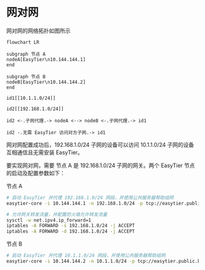 # 网对网

网对网的网络拓扑如图所示

```mermaid
flowchart LR

subgraph 节点 A
nodeA[EasyTier\n10.144.144.1]
end

subgraph 节点 B
nodeB[EasyTier\n10.144.144.2]
end

id1[[10.1.1.0/24]]

id2[[192.168.1.0/24]]

id2 <-.子网代理.-> nodeA <--> nodeB <-.子网代理.-> id1

id2 -.无需 EasyTier 访问对方子网.-> id1

```

网对网配置成功后，192.168.1.0/24 子网的设备可以访问 10.1.1.0/24 子网的设备互相通信且无需安装 EasyTier。

要实现网对网，需要 节点 A 是 192.168.1.0/24 子网的网关。两个 EasyTier 节点的启动及配置参数如下：

节点 A
```bash
# 启动 EasyTier 并代理 192.168.1.0/24 网段，并使用公共服务器帮助组网
easytier-core -i 10.144.144.1 -n 192.168.1.0/24 -p tcp://easytier.public.kkrainbow.top:11010 --network-name n2n_test

# 允许网关转发流量，并配置防火墙允许转发流量
sysctl -w net.ipv4.ip_forward=1
iptables -A FORWARD -s 192.168.1.0/24 -j ACCEPT
iptables -A FORWARD -d 192.168.1.0/24 -j ACCEPT
```

节点 B
```bash
# 启动 EasyTier 并代理 10.1.1.0/24 网段，并使用公共服务器帮助组网
easytier-core -i 10.144.144.2 -n 10.1.1.0/24 -p tcp://easytier.public.kkrainbow.top:11010 --network-name n2n_test
```
